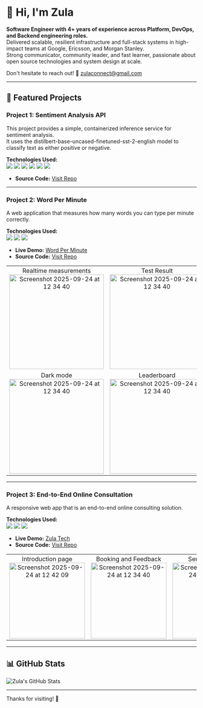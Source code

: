 # 👋 Hi, I'm Zula

**Software Engineer with 4+ years of experience across Platform, DevOps, and Backend engineering roles.**  
Delivered scalable, resilient infrastructure and full-stack systems in high-impact teams at Google, Ericsson, and Morgan Stanley.  
Strong communicator, community leader, and fast learner, passionate about open source technologies and system design at scale.
 
Don't hesitate to reach out!
📩 zulaconnect@gmail.com

---

## 🚀 Featured Projects

### Project 1: Sentiment Analysis API
This project provides a simple, containerized inference service for sentiment analysis.  
It uses the distilbert-base-uncased-finetuned-sst-2-english model to classify text as either positive or negative.

**Technologies Used:**  
<img src="https://img.shields.io/badge/Docker-2496ED?logo=docker&logoColor=white" />
<img src="https://img.shields.io/badge/Kubernetes-326CE5?logo=kubernetes&logoColor=white" />
<img src="https://img.shields.io/badge/FastAPI-009688?logo=fastapi&logoColor=white" />
<img src="https://img.shields.io/badge/Uvicorn-FFD43B?logo=python&logoColor=black" />
<img src="https://img.shields.io/badge/Transformers-FF6F00?logo=huggingface&logoColor=white" />
<img src="https://img.shields.io/badge/PyTorch-EE4C2C?logo=pytorch&logoColor=white" />

- **Source Code:** [Visit Repo](https://github.com/khongorzulkhenchbish/ml-sentiment-analysis-api)

---

### Project 2: Word Per Minute
A web application that measures how many words you can type per minute correctly.

**Technologies Used:**  
<img src="https://img.shields.io/badge/JavaScript-F7DF1E?logo=javascript&logoColor=black" />
<img src="https://img.shields.io/badge/React-61DAFB?logo=react&logoColor=black" />
<img src="https://img.shields.io/badge/Firebase-FFCA28?logo=firebase&logoColor=black" />

- **Live Demo:** [Word Per Minute](https://wordperminute.web.app/)
- **Source Code:** [Visit Repo](https://github.com/khongorzulkhenchbish/wordperminute)

<table>
  <tr>
    <td align="center">
      Realtime measurements<br>
      <img src="https://github.com/user-attachments/assets/059e8fc9-b34c-43b0-9924-96b84af940b6" alt="Screenshot 2025-09-24 at 12 34 40" height="250">
    </td>
    <td align="center">
      Test Result<br>
      <img src="https://github.com/user-attachments/assets/9f941658-954d-4d98-b3ff-7859cb10527d" alt="Screenshot 2025-09-24 at 12 34 40" height="250">
    </td>
  </tr>
  <tr>
    <td align="center">
      Dark mode<br>
      <img src="https://github.com/user-attachments/assets/916153c0-21ef-483d-aca4-49b66bee278b" alt="Screenshot 2025-09-24 at 12 34 40" height="250">
    </td>
    <td align="center">
      Leaderboard<br>
      <img src="https://github.com/user-attachments/assets/bb284dcd-b124-4394-9b1d-ef9cebe8cd95" alt="Screenshot 2025-09-24 at 12 34 40" height="250">
    </td>
  </tr>
</table>

---

### Project 3: End-to-End Online Consultation
A responsive web app that is an end-to-end online consulting solution.

**Technologies Used:**  
<img src="https://img.shields.io/badge/JavaScript-F7DF1E?logo=javascript&logoColor=black" />
<img src="https://img.shields.io/badge/React-61DAFB?logo=react&logoColor=black" />
<img src="https://img.shields.io/badge/Firebase-FFCA28?logo=firebase&logoColor=black" />

- **Live Demo:** [Zula Tech](https://zulatech.web.app/)
- **Source Code:** [Visit Repo](https://github.com/khongorzulkhenchbish/personal-consulting-app)

<table>
  <tr>
    <td align="center">
      Introduction page
      <br>
      <img src="https://github.com/user-attachments/assets/8875cf57-b1d9-4ba4-93ee-7fa435d58b02" alt="Screenshot 2025-09-24 at 12 42 09" height="200">
    </td>
    <td align="center">
      Booking and Feedback
      <br>
      <img src="https://github.com/user-attachments/assets/a195f276-26d4-4a00-9175-55231c7a9cff" alt="Screenshot 2025-09-24 at 12 34 40" height="200">
    </td>
    <td align="center">
      Send Feedback
      <br>
      <img src="https://github.com/user-attachments/assets/cde061a1-44cd-4fd2-bafc-f5820abdf9fd" alt="Screenshot 2025-09-24 at 12 34 40" width="200">
    </td>
  </tr>
</table>

---

## 📊 GitHub Stats

![Zula's GitHub Stats](https://github-readme-stats.vercel.app/api?username=khongorzulkhenchbish&show_icons=true&hide_title=true&count_private=true&theme=default)

---
Thanks for visiting! 🚀
